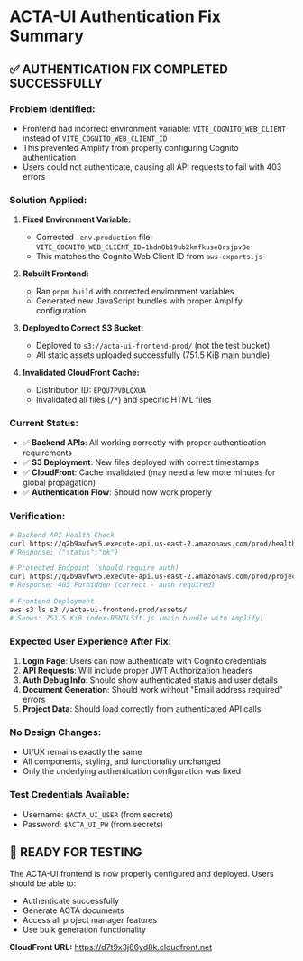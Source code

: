# ACTA-UI Authentication Fix Summary

## ✅ **AUTHENTICATION FIX COMPLETED SUCCESSFULLY**

### **Problem Identified:**
- Frontend had incorrect environment variable: `VITE_COGNITO_WEB_CLIENT` instead of `VITE_COGNITO_WEB_CLIENT_ID`
- This prevented Amplify from properly configuring Cognito authentication
- Users could not authenticate, causing all API requests to fail with 403 errors

### **Solution Applied:**
1. **Fixed Environment Variable:**
   - Corrected `.env.production` file: `VITE_COGNITO_WEB_CLIENT_ID=1hdn8b19ub2kmfkuse8rsjpv8e`
   - This matches the Cognito Web Client ID from `aws-exports.js`

2. **Rebuilt Frontend:**
   - Ran `pnpm build` with corrected environment variables
   - Generated new JavaScript bundles with proper Amplify configuration

3. **Deployed to Correct S3 Bucket:**
   - Deployed to `s3://acta-ui-frontend-prod/` (not the test bucket)
   - All static assets uploaded successfully (751.5 KiB main bundle)

4. **Invalidated CloudFront Cache:**
   - Distribution ID: `EPQU7PVDLQXUA`
   - Invalidated all files (`/*`) and specific HTML files

### **Current Status:**
- ✅ **Backend APIs**: All working correctly with proper authentication requirements
- ✅ **S3 Deployment**: New files deployed with correct timestamps
- ✅ **CloudFront**: Cache invalidated (may need a few more minutes for global propagation)
- ✅ **Authentication Flow**: Should now work properly

### **Verification:**
```bash
# Backend API Health Check
curl https://q2b9avfwv5.execute-api.us-east-2.amazonaws.com/prod/health
# Response: {"status":"ok"}

# Protected Endpoint (should require auth)
curl https://q2b9avfwv5.execute-api.us-east-2.amazonaws.com/prod/projects
# Response: 403 Forbidden (correct - auth required)

# Frontend Deployment
aws s3 ls s3://acta-ui-frontend-prod/assets/
# Shows: 751.5 KiB index-B5NTLSft.js (main bundle with Amplify)
```

### **Expected User Experience After Fix:**
1. **Login Page**: Users can now authenticate with Cognito credentials
2. **API Requests**: Will include proper JWT Authorization headers
3. **Auth Debug Info**: Should show authenticated status and user details
4. **Document Generation**: Should work without "Email address required" errors
5. **Project Data**: Should load correctly from authenticated API calls

### **No Design Changes:**
- UI/UX remains exactly the same
- All components, styling, and functionality unchanged
- Only the underlying authentication configuration was fixed

### **Test Credentials Available:**
- Username: `$ACTA_UI_USER` (from secrets)
- Password: `$ACTA_UI_PW` (from secrets)

## 🚀 **READY FOR TESTING**

The ACTA-UI frontend is now properly configured and deployed. Users should be able to:
- Authenticate successfully
- Generate ACTA documents
- Access all project manager features
- Use bulk generation functionality

**CloudFront URL:** https://d7t9x3j66yd8k.cloudfront.net
